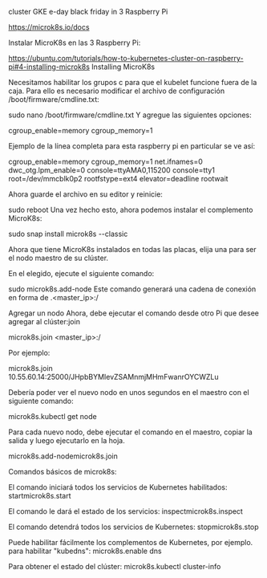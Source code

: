 cluster GKE e-day black friday in 3 Raspberry Pi

https://microk8s.io/docs

Instalar MicroK8s en las 3 Raspberry Pi:

https://ubuntu.com/tutorials/how-to-kubernetes-cluster-on-raspberry-pi#4-installing-microk8s
Installing MicroK8s

Necesitamos habilitar los grupos c para que el kubelet funcione fuera de la caja. Para ello es necesario modificar el archivo de configuración /boot/firmware/cmdline.txt:‎

sudo nano /boot/firmware/cmdline.txt
‎Y agregue las siguientes opciones:‎

cgroup_enable=memory cgroup_memory=1

‎Ejemplo de la línea completa para esta raspberry pi en particular se ve así:‎

cgroup_enable=memory cgroup_memory=1 net.ifnames=0 dwc_otg.lpm_enable=0 console=ttyAMA0,115200 console=tty1 root=/dev/mmcblk0p2 rootfstype=ext4 elevator=deadline rootwait


‎Ahora guarde el archivo en su editor y reinicie:‎

sudo reboot
‎Una vez hecho esto, ahora podemos instalar el complemento MicroK8s:‎

sudo snap install microk8s --classic


‎Ahora que tiene MicroK8s instalados en todas las placas, elija una para ser el nodo maestro de su clúster.‎


‎En el elegido, ejecute el siguiente comando:‎

sudo microk8s.add-node
‎Este comando generará una cadena de conexión en forma de .‎<master_ip>:<port>/<token>

‎Agregar un nodo‎
‎Ahora, debe ejecutar el comando desde otro Pi que desee agregar al clúster:‎join

microk8s.join <master_ip>:<port>/<token>

‎Por ejemplo:‎

microk8s.join 10.55.60.14:25000/JHpbBYMIevZSAMnmjMHmFwanrOYCWZLu

‎Debería poder ver el nuevo nodo en unos segundos en el maestro con el siguiente comando:‎

microk8s.kubectl get node

Para cada nuevo nodo, debe ejecutar el comando en el maestro, copiar la salida y luego ejecutarlo en la hoja.

‎microk8s.add-nodemicrok8s.join <master node output>

Comandos básicos de microk8s:

‎El comando iniciará todos los servicios de Kubernetes habilitados: ‎startmicrok8s.start
  
‎El comando le dará el estado de los servicios: ‎inspectmicrok8s.inspect
  
‎El comando detendrá todos los servicios de Kubernetes: ‎stopmicrok8s.stop
  
‎Puede habilitar fácilmente los complementos de Kubernetes, por ejemplo. para habilitar "kubedns": ‎microk8s.enable dns
  
‎Para obtener el estado del clúster: ‎microk8s.kubectl cluster-info
  
